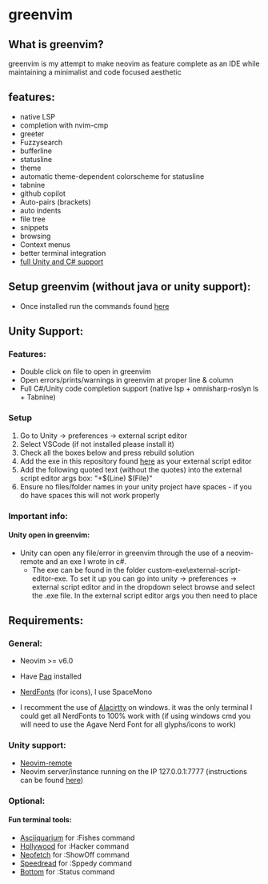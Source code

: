 # greenvim

## What is greenvim?
greenvim is my attempt to make neovim as feature complete as an IDE while maintaining a minimalist and code focused aesthetic

## features:
* native LSP
* completion with nvim-cmp
* greeter
* Fuzzysearch
* bufferline
* statusline
* theme
* automatic theme-dependent colorscheme for statusline
* tabnine
* github copilot
* Auto-pairs (brackets)
* auto indents
* file tree
* snippets
* browsing
* Context menus
* better terminal integration
* [full Unity and C# support](#unity-support)

## Setup greenvim (without java or unity support):
   * Once installed run the commands found [here](https://github.com/green726/greenvim/blob/main/commands.txt)

## Unity Support:
### Features:
  * Double click on file to open in greenvim
  * Open errors/prints/warnings in greenvim at proper line & column
  * Full C#/Unity code completion support (native lsp + omnisharp-roslyn ls + Tabnine)
### Setup
  1. Go to Unity -> preferences -> external script editor 
  2. Select VSCode (if not installed please install it)
  3. Check all the boxes below and press rebuild solution
  4. Add the exe in this repository found [here]() as your external script editor
  5. Add the following quoted text (without the quotes) into the external script editor args box: "+$(Line) $(File)"
  6. Ensure no files/folder names in your unity project have spaces - if you do have spaces this will not work properly

### Important info:
#### Unity open in greenvim: 
   * Unity can open any file/error in greenvim through the use of a neovim-remote and an exe I wrote in c#.
      * The exe can be found in the folder custom-exe\external-script-editor-exe. To set it up you can go into unity -> preferences -> external script editor and in the dropdown select browse and select the .exe file. In the external script editor args you then need to place 
## Requirements:
### General:
   * Neovim >= v6.0
   * Have [Paq](https://github.com/savq/paq-nvim) installed

   * [NerdFonts](https://github.com/ryanoasis/nerd-fonts) (for icons), I use SpaceMono
   * I recomment the use of [Alacirtty](https://github.com/alacritty/alacritty) on windows. it was the only terminal I could get all NerdFonts to 100% work with (if using windows cmd you will need to use the Agave Nerd Font for all glyphs/icons to work)
### Unity support:
   * [Neovim-remote](https://github.com/mhinz/neovim-remote)
   * Neovim server/instance running on the IP 127.0.0.1:7777 (instructions can be found [here](neovim-server-address-instructions)) 
### Optional:
#### Fun terminal tools:
   * [Asciiquarium](https://github.com/cmatsuoka/asciiquarium) for :Fishes command 
   * [Hollywood](https://github.com/dustinkirkland/hollywood) for :Hacker command
   * [Neofetch](https://github.com/dylanaraps/neofetch) for :ShowOff command
   * [Speedread](https://github.com/pasky/speedread) for :Sppedy command
   * [Bottom](https://github.com/ClementTsang/bottom) for :Status command

